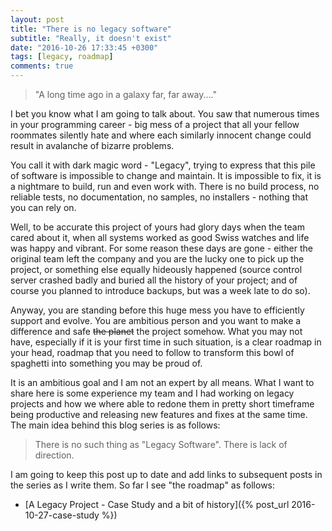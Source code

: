 ```yaml
---
layout: post
title: "There is no legacy software"
subtitle: "Really, it doesn't exist"
date: "2016-10-26 17:33:45 +0300"
tags: [legacy, roadmap]
comments: true
---
```

> "A long time ago in a galaxy far, far away...."

I bet you know what I am going to talk about. You saw that numerous times in
your programming career - big mess of a project that all your fellow roommates
silently hate and where each similarly innocent change could result in avalanche
of bizarre problems.

You call it with dark magic word - "Legacy", trying to express that this pile of software
is impossible to change and maintain. It is impossible to fix, it is a nightmare to
build, run and even work with. There is no build process, no reliable tests, no
documentation, no samples, no installers - nothing that you can rely on.

Well, to be accurate this project of yours had glory days when the team cared about it,
when all systems worked as good Swiss watches and life was happy and vibrant. For
some reason these days are gone - either the original team left the company and you
are the lucky one to pick up the project, or something else equally hideously
happened (source control server crashed badly and buried all the history of your project;
and of course you planned to introduce backups, but was a week late to do so).

Anyway, you are standing before this huge mess you have to efficiently support and
evolve. You are ambitious person and you want to make a difference and safe ~~the
planet~~ the project somehow. What you may not have, especially if it is your first
time in such situation, is a clear roadmap in your head, roadmap that you need
to follow to transform this bowl of spaghetti into something you may be proud of.

It is an ambitious goal and I am not an expert by all means. What I want to share here
is some experience my team and I had working on legacy projects and how we where
able to redone them in pretty short timeframe being productive and releasing
new features and fixes at the same time. The main idea behind this blog series is
as follows:

> There is no such thing as "Legacy Software".
> There is lack of direction.

I am going to keep this post up to date and add links to subsequent posts in the series
as I write them. So far I see "the roadmap" as follows:

 * [A Legacy Project - Case Study and a bit of history]({% post_url 2016-10-27-case-study %})
